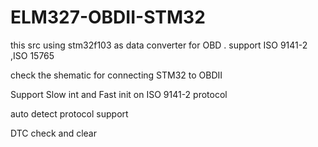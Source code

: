 # ELM327-OBDII-STM32
this src using stm32f103 as data converter for OBD . support ISO 9141-2 ,ISO 15765

check the shematic for connecting STM32 to OBDII

Support Slow int and Fast init on ISO 9141-2 protocol

auto detect protocol support

DTC check and  clear

